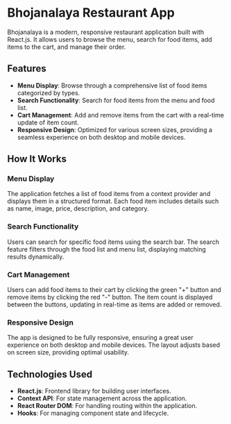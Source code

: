 # Bhojanalaya Restaurant App

Bhojanalaya is a modern, responsive restaurant application built with React.js. It allows users to browse the menu, search for food items, add items to the cart, and manage their order.

## Features

- **Menu Display**: Browse through a comprehensive list of food items categorized by types.
- **Search Functionality**: Search for food items from the menu and food list.
- **Cart Management**: Add and remove items from the cart with a real-time update of item count.
- **Responsive Design**: Optimized for various screen sizes, providing a seamless experience on both desktop and mobile devices.

## How It Works

### Menu Display
The application fetches a list of food items from a context provider and displays them in a structured format. Each food item includes details such as name, image, price, description, and category.

### Search Functionality
Users can search for specific food items using the search bar. The search feature filters through the food list and menu list, displaying matching results dynamically.

### Cart Management
Users can add food items to their cart by clicking the green "+" button and remove items by clicking the red "-" button. The item count is displayed between the buttons, updating in real-time as items are added or removed.

### Responsive Design
The app is designed to be fully responsive, ensuring a great user experience on both desktop and mobile devices. The layout adjusts based on screen size, providing optimal usability.

## Technologies Used

- **React.js**: Frontend library for building user interfaces.
- **Context API**: For state management across the application.
- **React Router DOM**: For handling routing within the application.
- **Hooks**: For managing component state and lifecycle.
